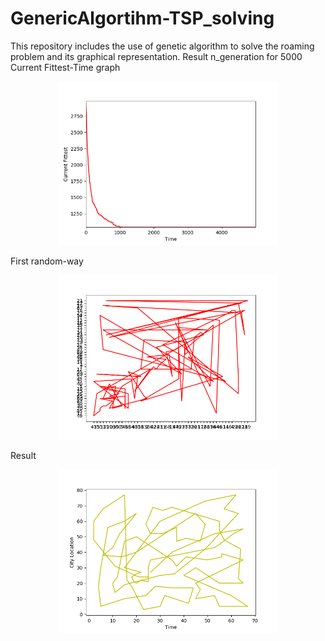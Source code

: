 # GenericAlgortihm-TSP_solving
This repository includes the use of genetic algorithm to solve the roaming problem and its graphical representation.
Result n_generation for 5000 
Current Fittest-Time graph
<p align="center">
  <img src="test/fittest.png" width="350" title="hover text">
</p>
First random-way
<p align="center">
  <img src="test/first.png" width="350" title="hover text">
</p>
Result
<p align="center">
  <img src="test/result.png" width="350" title="hover text">
</p>
